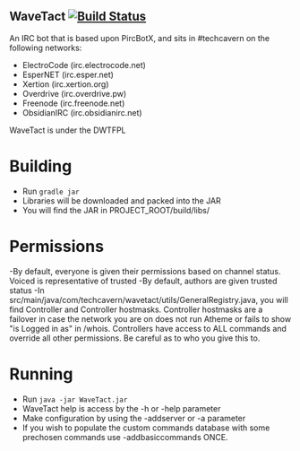 WaveTact [![Build Status](https://travis-ci.org/TechCavern/WaveTact.svg?branch=master)](https://travis-ci.org/TechCavern/WaveTact)
--------
An IRC bot that is based upon PircBotX, and sits in #techcavern on the following networks:
- ElectroCode (irc.electrocode.net)
- EsperNET (irc.esper.net)
- Xertion (irc.xertion.org)
- Overdrive (irc.overdrive.pw)
- Freenode (irc.freenode.net)
- ObsidianIRC (irc.obsidianirc.net)

WaveTact is under the DWTFPL

Building
========
- Run `gradle jar`
- Libraries will be downloaded and packed into the JAR
- You will find the JAR in PROJECT_ROOT/build/libs/

Permissions
===========
-By default, everyone is given their permissions based on channel status. Voiced is representative of trusted
-By default, authors are given trusted status
-In src/main/java/com/techcavern/wavetact/utils/GeneralRegistry.java, you will find Controller and Controller hostmasks. Controller hostmasks are a failover in case the network you are on does not run Atheme or fails to show "is Logged in as" in /whois. Controllers have access to ALL commands and override all other permissions. Be careful as to who you give this to.

Running
=======
- Run `java -jar WaveTact.jar`
- WaveTact help is access by the -h or -help parameter
- Make configuration by using the -addserver or -a parameter
- If you wish to populate the custom commands database with some prechosen commands use -addbasiccommands ONCE.
